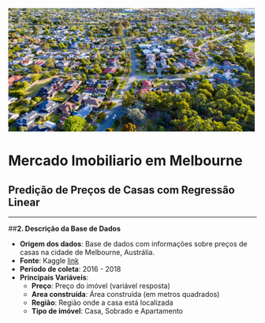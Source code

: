 
<img src="Imagens2/logo.png" alt="Tabelas" width="500" height="250"/>

# **Mercado Imobiliario em Melbourne**

## **Predição de Preços de Casas com Regressão Linear**
________________________________________________________________________________________________________________________________________________________________________________

##**2. Descrição da Base de Dados**

*   **Origem dos dados**: Base de dados com informações sobre preços de casas na cidade de Melbourne, Austrália.
*   **Fonte**: Kaggle  [link](https://www.kaggle.com/datasets/anthonypino/melbourne-housing-market)
*   **Período de coleta**: 2016 - 2018
*   **Principais Variáveis**:
    * **Preço**: Preço do imóvel (variável resposta)
    * **Area construída**: Área construída (em metros quadrados)
    * **Região**: Região onde a casa está localizada
    * **Tipo de imóvel**: Casa, Sobrado e Apartamento




